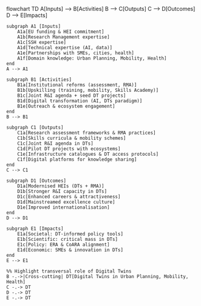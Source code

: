 flowchart TD
    A[Inputs] --> B[Activities]
    B --> C[Outputs]
    C --> D[Outcomes]
    D --> E[Impacts]

    subgraph A1 [Inputs]
        A1a[EU funding & HEI commitment]
        A1b[Research Management expertise]
        A1c[SSH expertise]
        A1d[Technical expertise (AI, data)]
        A1e[Partnerships with SMEs, cities, health]
        A1f[Domain knowledge: Urban Planning, Mobility, Health]
    end
    A --> A1

    subgraph B1 [Activities]
        B1a[Institutional reforms (assessment, RMA)]
        B1b[Upskilling (training, mobility, Skills Academy)]
        B1c[Joint R&I agenda + seed DT projects]
        B1d[Digital transformation (AI, DTs paradigm)]
        B1e[Outreach & ecosystem engagement]
    end
    B --> B1

    subgraph C1 [Outputs]
        C1a[Research assessment frameworks & RMA practices]
        C1b[Skills curricula & mobility schemes]
        C1c[Joint R&I agenda in DTs]
        C1d[Pilot DT projects with ecosystems]
        C1e[Infrastructure catalogues & DT access protocols]
        C1f[Digital platforms for knowledge sharing]
    end
    C --> C1

    subgraph D1 [Outcomes]
        D1a[Modernised HEIs (DTs + RMA)]
        D1b[Stronger R&I capacity in DTs]
        D1c[Enhanced careers & attractiveness]
        D1d[Mainstreamed excellence culture]
        D1e[Improved internationalisation]
    end
    D --> D1

    subgraph E1 [Impacts]
        E1a[Societal: DT-informed policy tools]
        E1b[Scientific: critical mass in DTs]
        E1c[Policy: ERA & CoARA alignment]
        E1d[Economic: SMEs & innovation in DTs]
    end
    E --> E1

    %% Highlight transversal role of Digital Twins
    B -.->|Cross-cutting| DT[Digital Twins in Urban Planning, Mobility, Health]
    C -.-> DT
    D -.-> DT
    E -.-> DT
